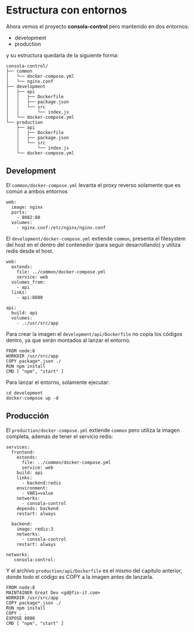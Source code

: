 # Estructura con entornos

Ahora vemos el proyecto **consola-control** pero mantenido en dos entornos:

* development
* production

y su estructura quedaría de la siguiente forma:

```
consola-control/
├── common
│   └── docker-compose.yml
│   └── nginx.conf
├── development
│   ├── api
│   │   ├── Dockerfile
│   │   ├── package.json
│   │   └── src
│   │       └── index.js
│   └── docker-compose.yml
└── production
    ├── api
    │   ├── Dockerfile
    │   ├── package.json
    │   └── src
    │       └── index.js
    └── docker-compose.yml
```

## Development

El `common/docker-compose.yml` levanta el proxy reverso solamente que es común a ambos entornos

```
web:
  image: nginx
  ports:
    - 8082:80
  volumes:
    - nginx.conf:/etc/nginx/nginx.conf
```

El `development/docker-compose.yml` extiende `common`, presenta el filesystem del host en el dentro del contenedor (para seguir desarrollando) y utiliza redis desde el host.

```
web:
  extends:
    file: ../common/docker-compose.yml
    service: web
  volumes_from: 
    - api
  links:
    - api:8080

api:
  build: api
  volumes:
    - .:/usr/src/app
```

Para crear la imagen el `development/api/Dockerfile` no copia los códigos dentro, ya que serán montados al lanzar el entorno.

```
FROM node:8
WORKDIR /usr/src/app
COPY package*.json ./
RUN npm install
CMD [ "npm", "start" ]
```

Para lanzar el entorno, solamente ejecutar:

```
cd development
docker-compose up -d
```

## Producción

El `production/docker-compose.yml` extiende `common` pero utiliza la imagen completa, además de tener el servicio redis:

```
services:
  frontend:
    extends:
      file: ../common/docker-compose.yml
      service: web
    build: api
    links:
      - backend:redis
    environment:
      - VAR1=value
    networks: 
      - consola-control
    depends: backend
    restart: always

  backend:
    image: redis:3
    networks:
      - consola-control
    restart: always
    
networks:
   consola-control:
```

Y el archivo `production/api/Dockerfile` es el mismo del capítulo anterior, donde todo el código es COPY a la imagen antes de lanzarla.

```
FROM node:8
MAINTAINER Great Dev <gd@fix-it.com>
WORKDIR /usr/src/app
COPY package*.json ./
RUN npm install
COPY . .
EXPOSE 8080
CMD [ "npm", "start" ]
```



